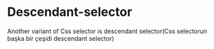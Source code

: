 # Descendant-selector
Another variant of Css selector is descendant selector(Css selectorun başka bir çeşidi descendant selector)
